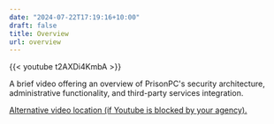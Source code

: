 ```yaml
---
date: "2024-07-22T17:19:16+10:00"
draft: false
title: Overview
url: overview
---
```


{{< youtube t2AXDi4KmbA >}}

A brief video offering an overview of PrisonPC's security architecture, administrative functionality, and third-party services integration.

[Alternative video location (if Youtube is blocked by your agency).](https://www.prisonpc.com/direct-overview)

